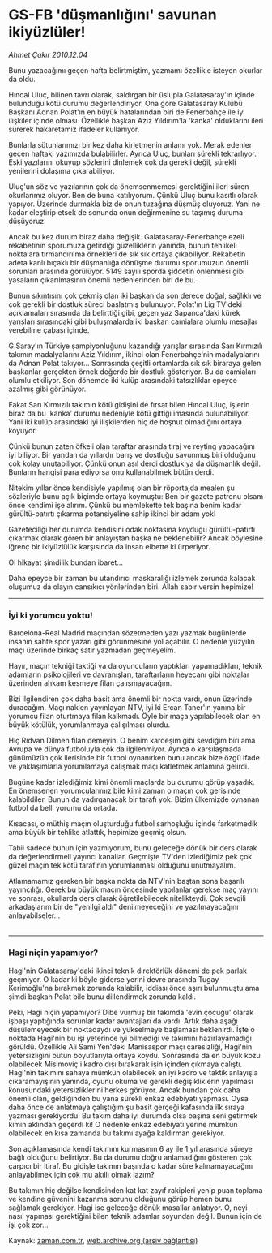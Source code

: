 # GS-FB 'düşmanlığını' savunan ikiyüzlüler!

*Ahmet Çakır 2010.12.04*

<td class="columnist-detail">
<p>Bunu yazacağımı geçen hafta belirtmiştim, yazmamı özellikle isteyen okurlar da oldu.</p>
<p>
<div id="haberMetinDiv">
<p>Hıncal Uluç, bilinen tavrı olarak, saldırgan bir üslupla Galatasaray'ın içinde bulunduğu kötü durumu değerlendiriyor. Ona göre Galatasaray Kulübü Başkanı Adnan Polat'ın en büyük hatalarından biri de Fenerbahçe ile iyi ilişkiler içinde olması. Özellikle başkan Aziz Yıldırım'la 'kanka' olduklarını ileri sürerek hakaretamiz ifadeler kullanıyor.
<p>Bunlarla sütunlarımızı bir kez daha kirletmenin anlamı yok. Merak edenler geçen haftaki yazımızda bulabilirler. Ayrıca Uluç, bunları sürekli tekrarlıyor. Eski yazılarını okuyup sözlerini dinlemek çok da gerekli değil, sürekli yenilerini dolaşıma çıkarabiliyor.
<p>Uluç'un söz ve yazılarının çok da önemsenmemesi gerektiğini ileri süren okurlarımız oluyor. Ben de buna katılıyorum. Çünkü Uluç bunu kasıtlı olarak yapıyor. Üzerinde durmakla biz de onun tuzağına düşmüş oluyoruz. Yani ne kadar eleştirip etsek de sonunda onun değirmenine su taşımış duruma düşüyoruz.
<p>Ancak bu kez durum biraz daha değişik. Galatasaray-Fenerbahçe ezeli rekabetinin sporumuza getirdiği güzelliklerin yanında, bunun tehlikeli noktalara tırmandırılma örnekleri de sık sık ortaya çıkabiliyor. Rekabetin adeta kanlı bıçaklı bir düşmanlığa dönüşme durumu sporumuzun önemli sorunları arasında görülüyor. 5149 sayılı sporda şiddetin önlenmesi gibi yasaların çıkarılmasının önemli nedenlerinden biri de bu.
<p>Bunun sıkıntısını çok çekmiş olan iki başkan da son derece doğal, sağlıklı ve çok gerekli bir dostluk süreci başlatmış bulunuyor. Polat'ın Lig TV'deki açıklamaları sırasında da belirttiği gibi, geçen yaz Sapanca'daki kürek yarışları sırasındaki gibi buluşmalarda iki başkan camialara olumlu mesajlar verebilme çabası içinde.
<p>G.Saray'ın Türkiye şampiyonluğunu kazandığı yarışlar sırasında Sarı Kırmızılı takımın madalyalarını Aziz Yıldırım, ikinci olan Fenerbahçe'nin madalyalarını da Adnan Polat takıyor... Sonrasında çeşitli ortamlarda sık sık biraraya gelen başkanlar gerçekten örnek değerde bir dostluk gösteriyor. Bu da camiaları olumlu etkiliyor. Son dönemde iki kulüp arasındaki tatsızlıklar epeyce azalmış gibi görünüyor.
<p>Fakat Sarı Kırmızılı takımın kötü gidişini de fırsat bilen Hıncal Uluç, işlerin biraz da bu 'kanka' durumu nedeniyle kötü gittiği imasında bulunabiliyor. Yani iki kulüp arasındaki iyi ilişkilerden hiç de hoşnut olmadığını ortaya koyuyor.
<p>Çünkü bunun zaten öfkeli olan taraftar arasında tiraj ve reyting yapacağını iyi biliyor. Bir yandan da yıllardır barış ve dostluğu savunmuş biri olduğunu çok kolay unutabiliyor. Çünkü onun asıl derdi dostluk ya da düşmanlık değil. Bunların hangisi para ediyorsa onu kullanabilmek bütün derdi.
<p>Nitekim yıllar önce kendisiyle yapılmış olan bir röportajda mealen şu sözleriyle bunu açık biçimde ortaya koymuştu: Ben bir gazete patronu olsam önce kendimi işe alırım. Çünkü bu memlekette tek başına benim kadar gürültü-patırtı çıkarma potansiyeline sahip ikinci bir adam yok!
<p>Gazeteciliği her durumda kendisini odak noktasına koyduğu gürültü-patırtı çıkarmak olarak gören bir anlayıştan başka ne beklenebilir? Ancak böylesine iğrenç bir ikiyüzlülük karşısında da insan elbette ki ürperiyor.
<p>Ol hikayat şimdilik bundan ibaret...
<p>Daha epeyce bir zaman bu utandırıcı maskaralığı izlemek zorunda kalacak oluşumuz da olayın cansıkıcı yönlerinden biri. Allah sabır versin hepimize!
<p>
<hr/>
<h3>İyi ki yorumcu yoktu!
</h3>
<p>Barcelona-Real Madrid maçından sözetmeden yazı yazmak bugünlerde insanın sahte spor yazarı gibi görünmesine yol açabilir. O nedenle yüzyılın maçı üzerinde birkaç satır yazmadan geçmeyelim.
<p>Hayır, maçın tekniği taktiği ya da oyuncuların yaptıkları yapamadıkları, teknik adamların psikolojileri ve davranışları, taraftarların heyecanı gibi noktalar üzerinden ahkam kesmeye filan çalışmayacağım.
<p>Bizi ilgilendiren çok daha basit ama önemli bir nokta vardı, onun üzerinde duracağım. Maçı naklen yayınlayan NTV, iyi ki Ercan Taner'in yanına bir yorumcu filan oturtmaya filan kalkmadı. Öyle bir maça yapılabilecek olan en büyük kötülük, yorumlanmaya çalışılması olurdu.
<p>Hiç Rıdvan Dilmen filan demeyin. O benim kardeşim gibi sevdiğim biri ama Avrupa ve dünya futboluyla çok da ilgilenmiyor. Ayrıca o karşılaşmada günümüzün çok ilerisinde bir futbol oynanırken bunu ancak bize özgü ifade ve yaklaşımlarla yorumlamaya çalışmak maçı katletmek anlamına gelirdi.
<p>Bugüne kadar izlediğimiz kimi önemli maçlarda bu durumu görüp yaşadık. En önemsenen yorumcularımız bile kimi zaman o maçın çok gerisinde kalabildiler. Bunun da yadırganacak bir tarafı yok. Bizim ülkemizde oynanan futbol da belli yorumu da ortada.
<p>Kısacası, o müthiş maçın oluşturduğu futbol sarhoşluğu içinde farketmedik ama büyük bir tehlike atlattık, hepimize geçmiş olsun.
<p>Tabii sadece bunun için yazmıyorum, bunu geleceğe dönük bir ders olarak da değerlendirmeli yayıncı kanallar. Geçmişte TV'den izlediğimiz pek çok güzel maçın tek kötü tarafının yorumlanması olduğunu unutmayalım.
<p>Atlamamamız gereken bir başka nokta da NTV'nin baştan sona başarılı yayıncılığı. Gerek bu büyük maçın öncesinde yapılanlar gerekse maç yayını ve sonrası, okullarda ders olarak öğretilebilecek nitelikteydi. Çok sevgili arkadaşlarım bir de "yenilgi aldı" denilmeyeceğini ve yazılmayacağını anlayabilseler...
<br/>
 <hr/>
<h3>Hagi niçin yapamıyor? </h3>
<p>Hagi'nin Galatasaray'daki ikinci teknik direktörlük dönemi de pek parlak geçmiyor. O kadar ki böyle giderse yerini devre arasında Tugay Kerimoğlu'na bırakmak zorunda kalabilir, iddiası önce aşırı bulunmuştu ama şimdi başkan Polat bile bunu dillendirmek zorunda kaldı.
<p>Peki, Hagi niçin yapamıyor? Dibe vurmuş bir takımda 'evin çocuğu' olarak işbaşı yaptığında sorunlar kadar avantajları da vardı. Artık daha aşağı düşülemeyecek bir noktadaydı ve yükselmeye başlaması beklenirdi. İşte o noktada Hagi'nin bu işi yeterince iyi bilmediği ve takımını hazırlayamadığı görüldü. Özellikle Ali Sami Yen'deki Manisaspor maçı çaresizliği, Hagi'nin yetersizliğini bütün boyutlarıyla ortaya koydu. Sonrasında da en büyük kozu olabilecek Misimoviç'i kadro dışı bırakarak işin içinden çıkmaya çalıştı. Hagi'nin takımını sahaya mümkün olabilecek en iyi kadro ve taktik anlayışla çıkaramayışının yanında, oyunu okuma ve gerekli değişikliklerin yapılması konusundaki yetersizliklerini herkes görüyor. Ancak bundan çok daha önemli olan, geldiğinden bu yana sürekli enkaz edebiyatı yapması. Oysa daha önce de anlatmaya çalıştığım şu basit gerçeği kafasında ilk sıraya yazması gerekiyordu: Bu takım daha iyi durumda olsa başına seni getirmek kimin aklından geçerdi ki! O nedenle enkaz edebiyatı yerine mümkün olabilecek en kısa zamanda bu takımı ayağa kaldırman gerekiyor.
<p>Son açıklamasında kendi takımını kurmasının 6 ay ile 1 yıl arasında süreye bağlı olduğunu belirtiyor. Bu da durumu doğru anlamadığını gösteren çok çarpıcı bir itiraf. Bu gidişle takımın başında o kadar süre kalınamayacağını anlayabilmek için çok mu akıllı olmak lazım?
<p>Bu takımın hiç değilse kendisinden kat kat zayıf rakipleri yenip puan toplama ve kendine güvenini kazanma sorunu olduğunu görüp hemen bunu sağlamak gerekiyor. Hagi ise geleceğe dönük masallar anlatıyor. O, neyi nasıl yapması gerektiğini bilen teknik adamlar soyundan değil. Bunun için de işi çok zor...</p></p></p></p></p></p></p></p></p></p></p></p></p></p></p></p></p></p></p></p></p></p></p></p></p></div>
</p>
<a href="http://web.archive.org/web/20110104102533/mailto:a.cakir@zaman.com.tr">
</a></td>

Kaynak: [zaman.com.tr](http://zaman.com.tr/yazar.do?yazino=1060678), [web.archive.org (arşiv bağlantısı)](http://web.archive.org/web/20110104102533/http://www.zaman.com.tr/yazar.do?yazino=1060678)
